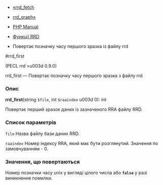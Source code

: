 - [«rrd_fetch](function.rrd-fetch.md)
- [rrd_graph»](function.rrd-graph.md)

- [PHP Manual](index.md)
- [Функції RRD](ref.rrd.md)
- Повертає позначку часу першого зразка із файлу rrd

#rrd_first

(PECL rrd \>u003d 0.9.0)

rrd_first — Повертає позначку часу першого зразка з файлу rrd

### Опис

**rrd_first**(string `$file`, int `$raaindex` u003d 0): int

Повертає перший зразок даних із зазначеного RRA файлу RRD.

### Список параметрів

`file`
Назва файлу бази даних RRD.

`raaindex`
Номер індексу RRA, який має бути розглянутий. Значення по
замовчуванням - 0.

### Значення, що повертаються

Номер позначки часу unix у вигляді цілого числа або **`false`** у разі
виникнення помилки.
